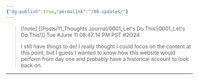 ```yaml
---
{"dg-publish":true,"permalink":"/08-updates/"}
---
```


> [!note] [[Posts/11_Thoughts Journal/0001_Let's Do This!\|0001_Let's Do This!]]
> Tue #June 11 08:47:14 PM PST #2O24 
> 
> I still have things to do! I really thought I could focus on the content at this point, but I guess I wanted to know how this website would perform from day one and probably have a historical account to look back on.







___

